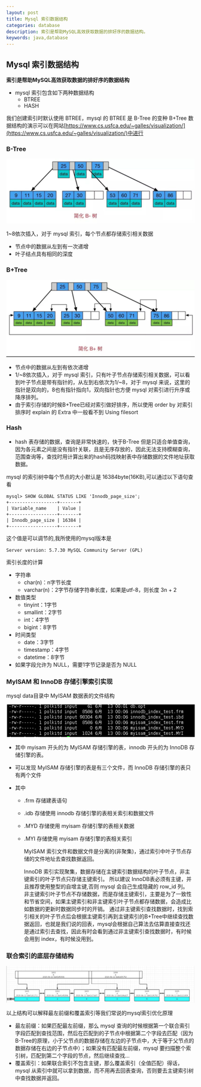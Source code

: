 ```yaml
---
layout: post
title: Mysql 索引数据结构
categories: database
description: 索引是帮助MySQL高效获取数据的排好序的数据结构。
keywords: java,database
--- 
```


## Mysql 索引数据结构

**索引是帮助MySQL高效获取数据的排好序的数据结构**
* mysql 索引包含如下两种数据结构
  * BTREE
  * HASH 
  
  
我们创建索引时默认使用 BTREE，mysql 的 BTREE 是 B-Tree 的变种 B+Tree 
数据结构的演示可以在网站[https://www.cs.usfca.edu/~galles/visualization/](https://www.cs.usfca.edu/~galles/visualization/)中进行

### B-Tree

![](../images/posts/database/mysql-b-tree.jpg)

1~8依次插入，对于 mysql 索引，每个节点都存储索引相关数据 
* 节点中的数据从左到有一次递增
* 叶子结点具有相同的深度

### B+Tree

![](../images/posts/database/mysql-b+tree.jpg)

* 节点中的数据从左到有依次递增
* 1/~8依次插入，对于 mysql 索引，只有叶子节点存储索引相关数据，可以看到叶子节点是带有指针的，从左到右依次为1/~8，对于 mysql 来说，这里的指针是双向的，8也有指针指向1，双向指针也方便 mysql 对索引进行升序或降序排列。
* 由于索引存储的时候B+Tree已经对索引做好排序，所以使用 order by 对索引排序时 explain 的 Extra 中一般看不到 Using filesort

### Hash

* hash 表存储的数据，查询是非常快速的，快于B-Tree 但是只适合单值查询，因为各元素之间是没有指针关联，且是无序存放的，因此无法支持模糊查询，范围查询等，查找时用计算出来的hash码找映射表中存储数据的文件地址获取数据。

mysql 的索引树中每个节点的大小默认是 16384byte(16KB),可以通过以下语句查看
```mysql
mysql> SHOW GLOBAL STATUS LIKE 'Innodb_page_size';
+------------------+-------+
| Variable_name    | Value |
+------------------+-------+
| Innodb_page_size | 16384 |
+------------------+-------+
```
这个值是可以调节的,我所使用的mysql版本是

    Server version: 5.7.30 MySQL Community Server (GPL)
    
索引长度的计算
* 字符串  
  * char(n)：n字节长度 
  * varchar(n)：2字节存储字符串长度，如果是utf-8，则长度 3n + 2
* 数值类型
  * tinyint：1字节 
  * smallint：2字节 
  * int：4字节 
  * bigint：8字节 
* 时间类型
  * date：3字节 
  * timestamp：4字节 
  * datetime：8字节  
* 如果字段允许为 NULL，需要1字节记录是否为 NULL
### MyISAM 和 InnoDB 存储引擎索引实现

mysql data目录中 MyISAM 数据表的文件结构

![](../images/posts/database/mysql-data-storage-structure.jpg)

* 其中 myisam 开头的为 MyISAM 存储引擎的表，innodb 开头的为 InnoDB 存储引擎的表。

* 可以发现 MyISAM 存储引擎的表是有三个文件，而 InnoDB 存储引擎的表只有两个文件

* 其中  
  * .frm 存储建表语句  
  * .idb 存储使用 innodb 存储引擎的表相关索引和数据文件  
  * .MYD 存储使用 myisam 存储引擎的表相关数据  
  * .MYI 存储使用 myisam 存储引擎的表相关索引

    MyISAM 索引文件和数据文件是分离的(非聚集)，通过索引中叶子节点存储的文件地址去查找数据返回。

    InnoDB 索引实现聚集，数据存储在主键索引数据结构的叶子节点，非主键索引的叶子节点只存储主键索引。
    所以建议 InnoDB表必须有主键，并且推荐使用整型的自增主键,否则 mysql 会自己生成隐藏的 row_id 列。
    非主键索引叶子节点不存储数据，而是存储主键索引，主要是为了一致性和节省空间，如果主键索引和非主键索引叶子节点都存储数据，会造成比如数据的更新时数据同步时的开销。
    通过非主键索引查找数据时，找到索引相关的叶子节点后会根据主键索引再到主键索引的B+Tree中继续查找数据返回，也就是我们说的回表，mysql会根据自己算法去估算直接查找还是通过索引去查找，因此有时会看到通过非主键索引查找数据时，有时候会用到 index，有时候没用到。

### 联合索引的底层存储结构

![](../images/posts/database/mysql-joint-index-data-structure.jpg)

以上结构可以解释最左前缀和覆盖索引等我们常说的mysql索引优化原理
* 最左前缀：如果匹配最左前缀，那么 mysql 查询的时候根据第一个联合索引字段匹配到查找范围，然后在匹配到的子节点中根据第二个字段去匹配（因为B-Tree的原理，小于父节点的数据存储在左边的子节点中，大于等于父节点的数据存储在右边的子节点中）；如果没有匹配最左前缀，mysql 要扫描整个索引树，匹配到第二个字段的节点，然后继续查找...
* 覆盖索引：如果联合索引不包含主键，那么覆盖索引（全值匹配）得话，mysql 从索引中就可以拿到数据，而不用再去回表查询，否则要去主键索引树中查找数据并返回。

